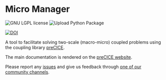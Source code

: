 # Micro Manager

<a style="text-decoration: none" href="https://github.com/precice/micro-manager/blob/develop/LICENSE" target="_blank">
    <img src="https://img.shields.io/github/license/precice/micro-manager.svg" alt="GNU LGPL license">
</a>

<a style="text-decoration: none" href="https://pypi.org/project/micro-manager-precice/" target="_blank">
    <img src="https://github.com/precice/micro-manager/actions/workflows/pythonpublish.yml/badge.svg" alt="Upload Python Package">
</a>

[![DOI](https://joss.theoj.org/papers/10.21105/joss.05842/status.svg)](https://doi.org/10.21105/joss.05842)

A tool to facilitate solving two-scale (macro-micro) coupled problems using the coupling library [preCICE](https://precice.org/).

The main documentation is rendered on the [preCICE website](https://precice.org/tooling-micro-manager-overview.html).

Please report any [issues](https://github.com/precice/micro-manager/issues) and give us feedback through [one of our community channels](https://precice.org/community-channels.html).
